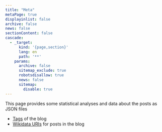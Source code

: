 ```yaml
---
title: "Meta"
metaPage: true
displayinlist: false
archive: false
news: false
sectionContent: false
cascade:
  - _target:
      kind: '{page,section}'
      lang: en
      path: '**'
    params:
      archive: false
      sitemap_exclude: true
      robotsdisallow: true
      news: false
      sitemap:
        disable: true
---
```


This page provides some statistical analyses and data about the posts as JSON files

* [Tags](./tags/index.json) of the blog
* [Wikidata URIs](./wikidata/index.json) for posts in the blog
